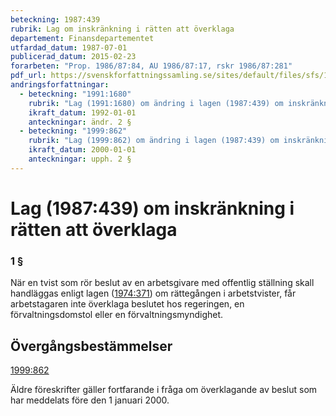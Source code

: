```yaml
---
beteckning: 1987:439
rubrik: Lag om inskränkning i rätten att överklaga
departement: Finansdepartementet
utfardad_datum: 1987-07-01
publicerad_datum: 2015-02-23
forarbeten: "Prop. 1986/87:84, AU 1986/87:17, rskr 1986/87:281"
pdf_url: https://svenskforfattningssamling.se/sites/default/files/sfs/1987-07/SFS1987-439.pdf
andringsforfattningar:
  - beteckning: "1991:1680"
    rubrik: "Lag (1991:1680) om ändring i lagen (1987:439) om inskränkning i rätten att överklaga"
    ikraft_datum: 1992-01-01
    anteckningar: ändr. 2 §
  - beteckning: "1999:862"
    rubrik: "Lag (1999:862) om ändring i lagen (1987:439) om inskränkning i rätten att överklaga"
    ikraft_datum: 2000-01-01
    anteckningar: upph. 2 §
---
```


# Lag (1987:439) om inskränkning i rätten att överklaga

### 1 §

När en tvist som rör beslut av en arbetsgivare med offentlig ställning skall handläggas enligt lagen ([1974:371](https://selex.se/eli/sfs/1974/371)) om rättegången i arbetstvister, får arbetstagaren inte överklaga beslutet hos regeringen, en förvaltningsdomstol eller en förvaltningsmyndighet.

## Övergångsbestämmelser

[1999:862](https://selex.se/eli/sfs/1999/862)

Äldre föreskrifter gäller fortfarande i fråga om överklagande av beslut som har meddelats före den 1 januari 2000.
